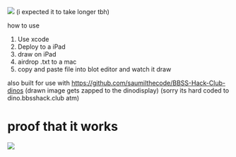 ![](https://hackatime-badge.hackclub.com/U078K08NN2Y/iblot) (i expected it to take longer tbh)


how to use
1. Use xcode
2. Deploy to a iPad
3. draw on iPad
4. airdrop .txt to a mac
5. copy and paste file into blot editor and watch it draw


also built for use with https://github.com/saumilthecode/BBSS-Hack-Club-dinos (drawn image gets zapped to the dinodisplay) (sorry its hard coded to dino.bbsshack.club atm)

# proof that it works
![](https://github.com/saumilthecode/iblot/blob/main/IMG_2231.png?raw=true)
